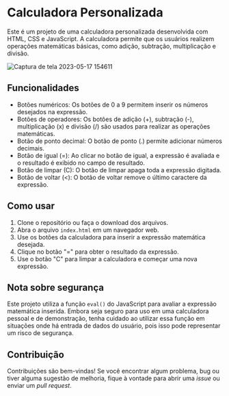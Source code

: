 # Calculadora Personalizada

Este é um projeto de uma calculadora personalizada desenvolvida com HTML, CSS e JavaScript. A calculadora permite que os usuários realizem operações matemáticas básicas, como adição, subtração, multiplicação e divisão.

![Captura de tela 2023-05-17 154611](https://github.com/frederico-enzo/Calculadora-Personalizada/assets/117025457/60b00bc7-508c-44fb-93db-cd98ba28ce6c)


## Funcionalidades

- Botões numéricos: Os botões de 0 a 9 permitem inserir os números desejados na expressão.
- Botões de operadores: Os botões de adição (+), subtração (-), multiplicação (x) e divisão (/) são usados para realizar as operações matemáticas.
- Botão de ponto decimal: O botão de ponto (.) permite adicionar números decimais.
- Botão de igual (=): Ao clicar no botão de igual, a expressão é avaliada e o resultado é exibido no campo de resultado.
- Botão de limpar (C): O botão de limpar apaga toda a expressão digitada.
- Botão de voltar (<): O botão de voltar remove o último caractere da expressão.

## Como usar

1. Clone o repositório ou faça o download dos arquivos.
2. Abra o arquivo `index.html` em um navegador web.
3. Use os botões da calculadora para inserir a expressão matemática desejada.
4. Clique no botão "=" para obter o resultado da expressão.
5. Use o botão "C" para limpar a calculadora e começar uma nova expressão.

## Nota sobre segurança

Este projeto utiliza a função `eval()` do JavaScript para avaliar a expressão matemática inserida. Embora seja seguro para uso em uma calculadora pessoal e de demonstração, tenha cuidado ao utilizar essa função em situações onde há entrada de dados do usuário, pois isso pode representar um risco de segurança.

## Contribuição

Contribuições são bem-vindas! Se você encontrar algum problema, bug ou tiver alguma sugestão de melhoria, fique à vontade para abrir uma *issue* ou enviar um *pull request*.

